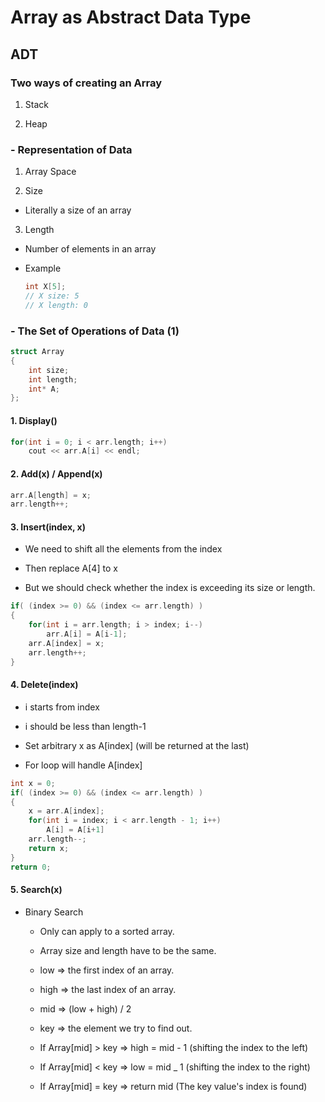 # Array as Abstract Data Type

## ADT

### Two ways of creating an Array

1. Stack

2. Heap


### - Representation of Data

1. Array Space

2. Size

- Literally a size of an array

3. Length

- Number of elements in an array

- Example

    ```cpp
    int X[5];
    // X size: 5
    // X length: 0
    ```


### - The Set of Operations of Data (1)

```cpp
struct Array
{
    int size;
    int length;
    int* A;    
};
```

#### 1. Display()

```cpp
for(int i = 0; i < arr.length; i++)
    cout << arr.A[i] << endl;
```

#### 2. Add(x) / Append(x)
```cpp
arr.A[length] = x;
arr.length++;
```

#### 3. Insert(index, x)

- We need to shift all the elements from the index

- Then replace A[4] to x

- But we should check whether the index is exceeding its size or length.

```cpp
if( (index >= 0) && (index <= arr.length) )
{
    for(int i = arr.length; i > index; i--)
        arr.A[i] = A[i-1];
    arr.A[index] = x;
    arr.length++;
}
```

#### 4. Delete(index)

- i starts from index

- i should be less than length-1

- Set arbitrary x as A[index] (will be returned at the last)

- For loop will handle A[index]

```cpp
int x = 0;
if( (index >= 0) && (index <= arr.length) )
{
    x = arr.A[index];
    for(int i = index; i < arr.length - 1; i++)
        A[i] = A[i+1]
    arr.length--;
    return x;
}
return 0;
```

#### 5. Search(x)

- Binary Search

    * Only can apply to a sorted array.

    * Array size and length have to be the same.

    * low => the first index of an array.

    * high => the last index of an array.

    * mid => (low + high) / 2

    * key => the element we try to find out.

    * If Array[mid] > key => high = mid - 1 (shifting the index to the left)

    * If Array[mid] < key => low = mid _ 1 (shifting the index to the right)

    * If Array[mid] = key => return mid (The key value's index is found)
